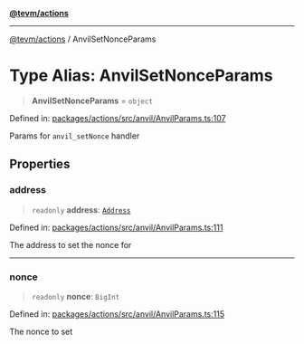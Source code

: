 [**@tevm/actions**](../README.md)

***

[@tevm/actions](../globals.md) / AnvilSetNonceParams

# Type Alias: AnvilSetNonceParams

> **AnvilSetNonceParams** = `object`

Defined in: [packages/actions/src/anvil/AnvilParams.ts:107](https://github.com/evmts/tevm-monorepo/blob/main/packages/actions/src/anvil/AnvilParams.ts#L107)

Params for `anvil_setNonce` handler

## Properties

### address

> `readonly` **address**: [`Address`](Address.md)

Defined in: [packages/actions/src/anvil/AnvilParams.ts:111](https://github.com/evmts/tevm-monorepo/blob/main/packages/actions/src/anvil/AnvilParams.ts#L111)

The address to set the nonce for

***

### nonce

> `readonly` **nonce**: `BigInt`

Defined in: [packages/actions/src/anvil/AnvilParams.ts:115](https://github.com/evmts/tevm-monorepo/blob/main/packages/actions/src/anvil/AnvilParams.ts#L115)

The nonce to set
